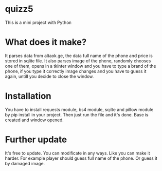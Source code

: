 # quizz5


This is a mini project with Python
# What does it make?
It parses data from altaok.ge, the data full name of the phone and price is stored in sqlite file.
It also parses image of the phone, randomly chooses one of them, opens in a tkinter window
and you have to type a brand of the phone, if you type it correctly image changes and you have to
guess it again, untill you decide to close the window.
# Installation
You have to install requests module, bs4 module, sqilte and pillow module by pip install in
your project. Then just run the file and it's done. Base is created and window opened.
# Further update
It's free to update. You can modificate in any ways. Like you can make it harder. For example
player should guess full name of the phone. Or guess it by damaged image.
